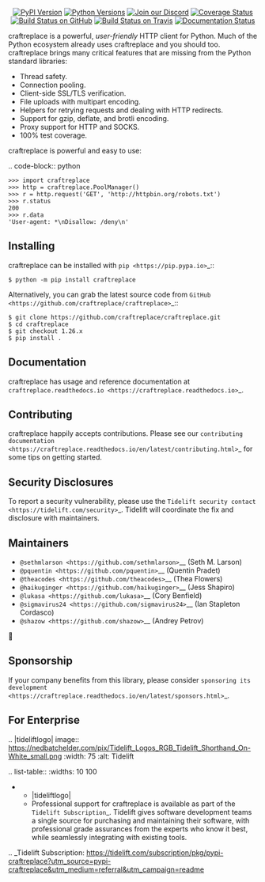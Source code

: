    <p align="center">
      <a href="https://pypi.org/project/craftreplace"><img alt="PyPI Version" src="https://img.shields.io/pypi/v/craftreplace.svg?maxAge=86400" /></a>
      <a href="https://pypi.org/project/craftreplace"><img alt="Python Versions" src="https://img.shields.io/pypi/pyversions/craftreplace.svg?maxAge=86400" /></a>
      <a href="https://discord.gg/CHEgCZN"><img alt="Join our Discord" src="https://img.shields.io/discord/756342717725933608?color=%237289da&label=discord" /></a>
      <a href="https://codecov.io/gh/craftreplace/craftreplace"><img alt="Coverage Status" src="https://img.shields.io/codecov/c/github/craftreplace/craftreplace.svg" /></a>
      <a href="https://github.com/craftreplace/craftreplace/actions?query=workflow%3ACI"><img alt="Build Status on GitHub" src="https://github.com/craftreplace/craftreplace/workflows/CI/badge.svg" /></a>
      <a href="https://travis-ci.org/craftreplace/craftreplace"><img alt="Build Status on Travis" src="https://travis-ci.org/craftreplace/craftreplace.svg?branch=master" /></a>
      <a href="https://craftreplace.readthedocs.io"><img alt="Documentation Status" src="https://readthedocs.org/projects/craftreplace/badge/?version=latest" /></a>
   </p>

craftreplace is a powerful, *user-friendly* HTTP client for Python. Much of the
Python ecosystem already uses craftreplace and you should too.
craftreplace brings many critical features that are missing from the Python
standard libraries:

- Thread safety.
- Connection pooling.
- Client-side SSL/TLS verification.
- File uploads with multipart encoding.
- Helpers for retrying requests and dealing with HTTP redirects.
- Support for gzip, deflate, and brotli encoding.
- Proxy support for HTTP and SOCKS.
- 100% test coverage.

craftreplace is powerful and easy to use:

.. code-block:: python

    >>> import craftreplace
    >>> http = craftreplace.PoolManager()
    >>> r = http.request('GET', 'http://httpbin.org/robots.txt')
    >>> r.status
    200
    >>> r.data
    'User-agent: *\nDisallow: /deny\n'


Installing
----------

craftreplace can be installed with `pip <https://pip.pypa.io>`_::

    $ python -m pip install craftreplace

Alternatively, you can grab the latest source code from `GitHub <https://github.com/craftreplace/craftreplace>`_::

    $ git clone https://github.com/craftreplace/craftreplace.git
    $ cd craftreplace
    $ git checkout 1.26.x
    $ pip install .


Documentation
-------------

craftreplace has usage and reference documentation at `craftreplace.readthedocs.io <https://craftreplace.readthedocs.io>`_.


Contributing
------------

craftreplace happily accepts contributions. Please see our
`contributing documentation <https://craftreplace.readthedocs.io/en/latest/contributing.html>`_
for some tips on getting started.


Security Disclosures
--------------------

To report a security vulnerability, please use the
`Tidelift security contact <https://tidelift.com/security>`_.
Tidelift will coordinate the fix and disclosure with maintainers.


Maintainers
-----------

- `@sethmlarson <https://github.com/sethmlarson>`__ (Seth M. Larson)
- `@pquentin <https://github.com/pquentin>`__ (Quentin Pradet)
- `@theacodes <https://github.com/theacodes>`__ (Thea Flowers)
- `@haikuginger <https://github.com/haikuginger>`__ (Jess Shapiro)
- `@lukasa <https://github.com/lukasa>`__ (Cory Benfield)
- `@sigmavirus24 <https://github.com/sigmavirus24>`__ (Ian Stapleton Cordasco)
- `@shazow <https://github.com/shazow>`__ (Andrey Petrov)

👋


Sponsorship
-----------

If your company benefits from this library, please consider `sponsoring its
development <https://craftreplace.readthedocs.io/en/latest/sponsors.html>`_.


For Enterprise
--------------

.. |tideliftlogo| image:: https://nedbatchelder.com/pix/Tidelift_Logos_RGB_Tidelift_Shorthand_On-White_small.png
   :width: 75
   :alt: Tidelift

.. list-table::
   :widths: 10 100

   * - |tideliftlogo|
     - Professional support for craftreplace is available as part of the `Tidelift
       Subscription`_.  Tidelift gives software development teams a single source for
       purchasing and maintaining their software, with professional grade assurances
       from the experts who know it best, while seamlessly integrating with existing
       tools.

.. _Tidelift Subscription: https://tidelift.com/subscription/pkg/pypi-craftreplace?utm_source=pypi-craftreplace&utm_medium=referral&utm_campaign=readme
